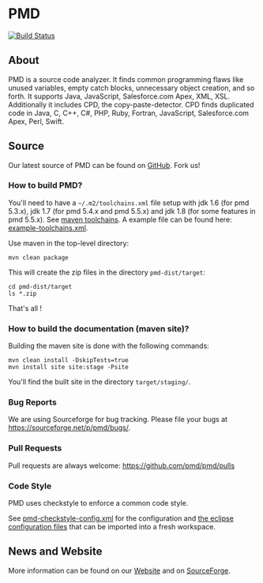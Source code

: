 # PMD

[![Build Status](https://travis-ci.org/pmd/pmd.svg?branch=master)](https://travis-ci.org/pmd/pmd)

## About

PMD is a source code analyzer. It finds common programming flaws like unused variables, empty catch blocks,
unnecessary object creation, and so forth. It supports Java, JavaScript, Salesforce.com Apex, XML, XSL.
Additionally it includes CPD, the copy-paste-detector. CPD finds duplicated code in
Java, C, C++, C#, PHP, Ruby, Fortran, JavaScript, Salesforce.com Apex, Perl, Swift.

## Source

Our latest source of PMD can be found on [GitHub]. Fork us!

### How to build PMD?

You'll need to have a `~/.m2/toolchains.xml` file setup with jdk 1.6 (for pmd 5.3.x), jdk 1.7 (for pmd 5.4.x and pmd 5.5.x)
and jdk 1.8 (for some features in pmd 5.5.x). See [maven toolchains](https://maven.apache.org/guides/mini/guide-using-toolchains.html).
A example file can be found here: [example-toolchains.xml](https://github.com/pmd/pmd/blob/master/example-toolchains.xml).

Use maven in the top-level directory:

    mvn clean package

This will create the zip files in the directory `pmd-dist/target`:

    cd pmd-dist/target
    ls *.zip

That's all !

### How to build the documentation (maven site)?

Building the maven site is done with the following commands:

    mvn clean install -DskipTests=true
    mvn install site site:stage -Psite

You'll find the built site in the directory `target/staging/`.

### Bug Reports

We are using Sourceforge for bug tracking. Please file your bugs at <https://sourceforge.net/p/pmd/bugs/>.

### Pull Requests

Pull requests are always welcome: <https://github.com/pmd/pmd/pulls>

### Code Style

PMD uses checkstyle to enforce a common code style.

See [pmd-checkstyle-config.xml](https://github.com/pmd/build-tools/blob/master/config/src/main/resources/net/sourceforge/pmd/pmd-checkstyle-config.xml) for the configuration and
[the eclipse configuration files](https://github.com/pmd/build-tools/tree/master/config/eclipse) that can
be imported into a fresh workspace.

## News and Website

More information can be found on our [Website] and on [SourceForge].


[GitHub]: https://github.com/pmd/pmd
[Website]: https://pmd.github.io
[SourceForge]: https://sourceforge.net/projects/pmd/
